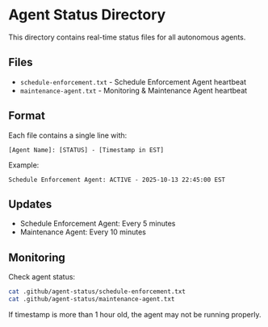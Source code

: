 # Agent Status Directory

This directory contains real-time status files for all autonomous agents.

## Files

- `schedule-enforcement.txt` - Schedule Enforcement Agent heartbeat
- `maintenance-agent.txt` - Monitoring & Maintenance Agent heartbeat

## Format

Each file contains a single line with:
```
[Agent Name]: [STATUS] - [Timestamp in EST]
```

Example:
```
Schedule Enforcement Agent: ACTIVE - 2025-10-13 22:45:00 EST
```

## Updates

- Schedule Enforcement Agent: Every 5 minutes
- Maintenance Agent: Every 10 minutes

## Monitoring

Check agent status:
```bash
cat .github/agent-status/schedule-enforcement.txt
cat .github/agent-status/maintenance-agent.txt
```

If timestamp is more than 1 hour old, the agent may not be running properly.
